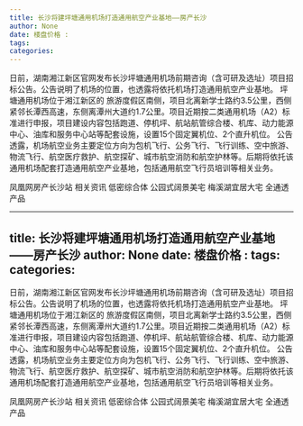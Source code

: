 ```yaml
---
title: 长沙将建坪塘通用机场打造通用航空产业基地——房产长沙
author: None
date: 楼盘价格 : 
tags: 
categories: 
---
```

                        
<!-- more -->
日前，湖南湘江新区官网发布长沙坪塘通用机场前期咨询（含可研及选址）项目招标公告。公告说明了机场的位置，也透露将依托机场打造通用航空产业基地。
坪塘通用机场位于湘江新区的
旅游度假区南侧，项目北离新学士路约3.5公里，西侧紧邻长潭西高速，东侧离潭州大道约1.7公里。项目近期按二类通用机场（A2）标准进行申报，项目建设内容包括跑道、停机坪、航站航管综合楼、机库、动力能源中心、油库和服务中心站等配套设施，设置15个固定翼机位、2个直升机位。
公告透露，机场航空业务主要定位方向为包机飞行、公务飞行、飞行训练、空中旅游、物流飞行、航空医疗救护、航空探矿、城市航空消防和航空护林等。后期将依托该通用机场配套打造通用航空产业基地，包括通用航空飞行员培训等相关业务。　
                        
                        
                        
                        
                                        
                    
                    
                
                    
                    
                    
                
                    
                
凤凰网房产长沙站
相关资讯
低密综合体
公园式阔景美宅
梅溪湖宜居大宅
全通透产品
	                        
	                    
	                        
	                    
---
title: 长沙将建坪塘通用机场打造通用航空产业基地——房产长沙
author: None
date: 楼盘价格 : 
tags: 
categories: 
---
                        
<!-- more -->
日前，湖南湘江新区官网发布长沙坪塘通用机场前期咨询（含可研及选址）项目招标公告。公告说明了机场的位置，也透露将依托机场打造通用航空产业基地。
坪塘通用机场位于湘江新区的
旅游度假区南侧，项目北离新学士路约3.5公里，西侧紧邻长潭西高速，东侧离潭州大道约1.7公里。项目近期按二类通用机场（A2）标准进行申报，项目建设内容包括跑道、停机坪、航站航管综合楼、机库、动力能源中心、油库和服务中心站等配套设施，设置15个固定翼机位、2个直升机位。
公告透露，机场航空业务主要定位方向为包机飞行、公务飞行、飞行训练、空中旅游、物流飞行、航空医疗救护、航空探矿、城市航空消防和航空护林等。后期将依托该通用机场配套打造通用航空产业基地，包括通用航空飞行员培训等相关业务。　
                        
                        
                        
                        
                                        
                    
                    
                
                    
                    
                    
                
                    
                
凤凰网房产长沙站
相关资讯
低密综合体
公园式阔景美宅
梅溪湖宜居大宅
全通透产品
	                        
	                    
	                        
	                    
